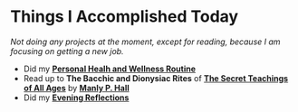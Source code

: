 # Things I Accomplished Today

_Not doing any projects at the moment, except for reading, because I am focusing on getting a new job._

- Did my **[Personal Healh and Wellness Routine](../../routines/2024/personal-health-and-wellness-routine/personal-health-and-wellness-routine-2024-week-17)**
- Read up to **The Bacchic and Dionysiac Rites** of **[The Secret Teachings of All Ages](https://www.goodreads.com/book/show/183683.The_Secret_Teachings_of_All_Ages)** by **[Manly P. Hall](https://www.goodreads.com/author/show/40220.Manly_P_Hall)**
- Did my **[Evening Reflections](../../routines/evening-reflections.md)**
